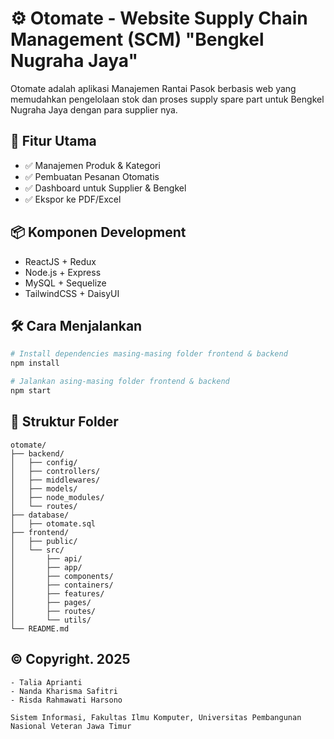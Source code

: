 # ⚙️ Otomate - Website Supply Chain Management (SCM) "Bengkel Nugraha Jaya"

Otomate adalah aplikasi Manajemen Rantai Pasok berbasis web yang memudahkan pengelolaan stok dan proses supply spare part untuk Bengkel Nugraha Jaya dengan para supplier nya.

## 🔧 Fitur Utama

- ✅ Manajemen Produk & Kategori
- ✅ Pembuatan Pesanan Otomatis
- ✅ Dashboard untuk Supplier & Bengkel
- ✅ Ekspor ke PDF/Excel

## 📦 Komponen Development

- ReactJS + Redux
- Node.js + Express
- MySQL + Sequelize
- TailwindCSS + DaisyUI


## 🛠️ Cara Menjalankan

```bash
# Install dependencies masing-masing folder frontend & backend
npm install
```

```bash
# Jalankan asing-masing folder frontend & backend 
npm start
```


## 📂 Struktur Folder

```
otomate/
├── backend/
│   ├── config/
│   ├── controllers/
│   ├── middlewares/
│   ├── models/
│   ├── node_modules/
│   └── routes/
├── database/
│   ├── otomate.sql
├── frontend/
│   ├── public/
│   └── src/
│       ├── api/
│       ├── app/
│       ├── components/
│       ├── containers/
│       ├── features/
│       ├── pages/
│       ├── routes/
│       └── utils/
└── README.md
```

## ©️ Copyright. 2025
```
- Talia Aprianti
- Nanda Kharisma Safitri
- Risda Rahmawati Harsono

Sistem Informasi, Fakultas Ilmu Komputer, Universitas Pembangunan Nasional Veteran Jawa Timur
```